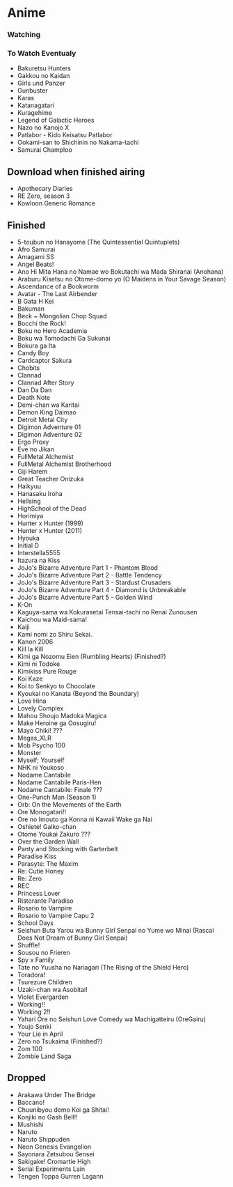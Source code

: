 # Anime

### Watching


### To Watch Eventualy

* Bakuretsu Hunters
* Gakkou no Kaidan
* Girls und Panzer
* Gunbuster
* Karas
* Katanagatari
* Kuragehime
* Legend of Galactic Heroes
* Nazo no Kanojo X
* Patlabor - Kido Keisatsu Patlabor
* Ookami-san to Shichinin no Nakama-tachi
* Samurai Champloo

## Download when finished airing

* Apothecary Diaries
* RE Zero, season 3
* Kowloon Generic Romance

## Finished

* 5-toubun no Hanayome (The Quintessential Quintuplets)
* Afro Samurai
* Amagami SS
* Angel Beats!
* Ano Hi Mita Hana no Namae wo Bokutachi wa Mada Shiranai (Anohana)
* Araburu Kisetsu no Otome-domo yo (O Maidens in Your Savage Season)
* Ascendance of a Bookworm
* Avatar - The Last Airbender
* B Gata H Kei
* Bakuman
* Beck ~ Mongolian Chop Squad
* Bocchi the Rock!
* Boku no Hero Academia
* Boku wa Tomodachi Ga Sukunai
* Bokura ga Ita
* Candy Boy
* Cardcaptor Sakura
* Chobits
* Clannad
* Clannad After Story
* Dan Da Dan
* Death Note
* Demi-chan wa Karitai
* Demon King Daimao
* Detroit Metal City
* Digimon Adventure 01
* Digimon Adventure 02
* Ergo Proxy
* Eve no Jikan
* FullMetal Alchemist
* FullMetal Alchemist Brotherhood
* Giji Harem
* Great Teacher Onizuka
* Haikyuu
* Hanasaku Iroha
* Hellsing
* HighSchool of the Dead
* Horimiya
* Hunter x Hunter (1999)
* Hunter x Hunter (2011)
* Hyouka
* Initial D
* Interstella5555
* Itazura na Kiss
* JoJo's Bizarre Adventure Part 1 - Phantom Blood
* JoJo's Bizarre Adventure Part 2 - Battle Tendency
* JoJo's Bizarre Adventure Part 3 - Stardust Crusaders
* JoJo's Bizarre Adventure Part 4 - Diamond is Unbreakable
* JoJo's Bizarre Adventure Part 5 - Golden Wind
* K-On
* Kaguya-sama wa Kokurasetai Tensai-tachi no Renai Zunousen
* Kaichou wa Maid-sama!
* Kaiji
* Kami nomi zo Shiru Sekai.
* Kanon 2006
* Kill la Kill
* Kimi ga Nozomu Eien (Rumbling Hearts) (Finished?)
* Kimi ni Todoke
* Kimikiss Pure Rouge
* Koi Kaze
* Koi to Senkyo to Chocolate
* Kyoukai no Kanata (Beyond the Boundary)
* Love Hina
* Lovely Complex
* Mahou Shoujo Madoka Magica
* Make Heroine ga Oosugiru!
* Mayo Chiki! ???
* Megas_XLR
* Mob Psycho 100
* Monster
* Myself; Yourself
* NHK ni Youkoso
* Nodame Cantabile
* Nodame Cantabile Paris-Hen
* Nodame Cantabile: Finale ???
* One-Punch Man (Season 1)
* Orb: On the Movements of the Earth
* Ore Monogatari!!
* Ore no Imouto ga Konna ni Kawaii Wake ga Nai
* Oshiete! Galko-chan
* Otome Youkai Zakuro ???
* Over the Garden Wall
* Panty and Stocking with Garterbelt
* Paradise Kiss
* Parasyte: The Maxim
* Re: Cutie Honey
* Re: Zero
* REC
* Princess Lover
* Ristorante Paradiso
* Rosario to Vampire
* Rosario to Vampire Capu 2
* School Days
* Seishun Buta Yarou wa Bunny Girl Senpai no Yume wo Minai (Rascal Does Not Dream of Bunny Girl Senpai)
* Shuffle!
* Sousou no Frieren
* Spy x Family
* Tate no Yuusha no Nariagari (The Rising of the Shield Hero)
* Toradora!
* Tsurezure Children
* Uzaki-chan wa Asobitai!
* Violet Evergarden
* Working!!
* Working 2!!
* Yahari Ore no Seishun Love Comedy wa Machigatteiru (OreGairu)
* Youjo Senki
* Your Lie in April
* Zero no Tsukaima (Finished?)
* Zom 100
* Zombie Land Saga

## Dropped

* Arakawa Under The Bridge
* Baccano!
* Chuunibyou demo Koi ga Shitai!
* Konjiki no Gash Bell!!
* Mushishi
* Naruto
* Naruto Shippuden
* Neon Genesis Evangelion
* Sayonara Zetsubou Sensei
* Sakigake! Cromartie High
* Serial Experiments Lain
* Tengen Toppa Gurren Lagann


